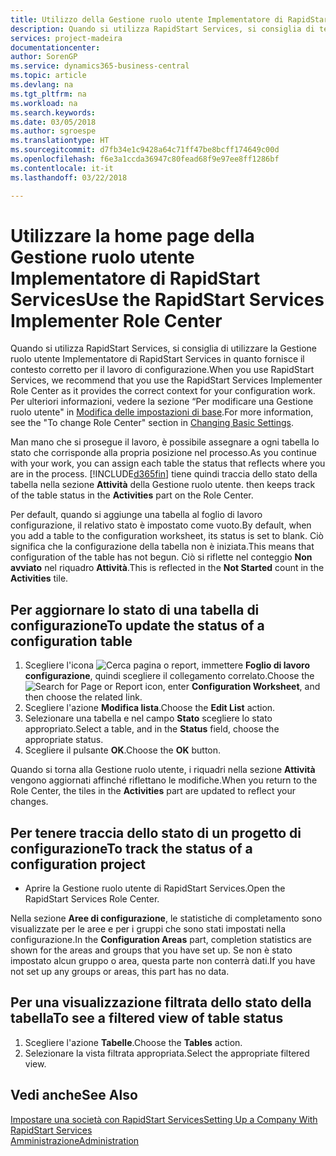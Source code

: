 ```yaml
---
title: Utilizzo della Gestione ruolo utente Implementatore di RapidStart Services | Documenti Microsoft
description: Quando si utilizza RapidStart Services, si consiglia di tenere traccia del proprio lavoro e di utilizzare la Gestione ruolo utente Implementatore di RapidStart Services in quanto fornisce il contesto corretto per il lavoro di configurazione.
services: project-madeira
documentationcenter: 
author: SorenGP
ms.service: dynamics365-business-central
ms.topic: article
ms.devlang: na
ms.tgt_pltfrm: na
ms.workload: na
ms.search.keywords: 
ms.date: 03/05/2018
ms.author: sgroespe
ms.translationtype: HT
ms.sourcegitcommit: d7fb34e1c9428a64c71ff47be8bcff174649c00d
ms.openlocfilehash: f6e3a1ccda36947c80fead68f9e97ee8ff1286bf
ms.contentlocale: it-it
ms.lasthandoff: 03/22/2018

---
```

# <a name="use-the-rapidstart-services-implementer-role-center"></a><span data-ttu-id="7b6d0-103">Utilizzare la home page della Gestione ruolo utente Implementatore di RapidStart Services</span><span class="sxs-lookup"><span data-stu-id="7b6d0-103">Use the RapidStart Services Implementer Role Center</span></span>
<span data-ttu-id="7b6d0-104">Quando si utilizza RapidStart Services, si consiglia di utilizzare la Gestione ruolo utente Implementatore di RapidStart Services in quanto fornisce il contesto corretto per il lavoro di configurazione.</span><span class="sxs-lookup"><span data-stu-id="7b6d0-104">When you use RapidStart Services, we recommend that you use the RapidStart Services Implementer Role Center as it provides the correct context for your configuration work.</span></span> <span data-ttu-id="7b6d0-105">Per ulteriori informazioni, vedere la sezione “Per modificare una Gestione ruolo utente" in [Modifica delle impostazioni di base](ui-change-basic-settings.md).</span><span class="sxs-lookup"><span data-stu-id="7b6d0-105">For more information, see the "To change Role Center" section in [Changing Basic Settings](ui-change-basic-settings.md).</span></span>

<span data-ttu-id="7b6d0-106">Man mano che si prosegue il lavoro, è possibile assegnare a ogni tabella lo stato che corrisponde alla propria posizione nel processo.</span><span class="sxs-lookup"><span data-stu-id="7b6d0-106">As you continue with your work, you can assign each table the status that reflects where you are in the process.</span></span> [!INCLUDE[d365fin](includes/d365fin_md.md)]<span data-ttu-id="7b6d0-107"> tiene quindi traccia dello stato della tabella nella sezione **Attività** della Gestione ruolo utente.</span><span class="sxs-lookup"><span data-stu-id="7b6d0-107"> then keeps track of the table status in the **Activities** part on the Role Center.</span></span>  

<span data-ttu-id="7b6d0-108">Per default, quando si aggiunge una tabella al foglio di lavoro configurazione, il relativo stato è impostato come vuoto.</span><span class="sxs-lookup"><span data-stu-id="7b6d0-108">By default, when you add a table to the configuration worksheet, its status is set to blank.</span></span> <span data-ttu-id="7b6d0-109">Ciò significa che la configurazione della tabella non è iniziata.</span><span class="sxs-lookup"><span data-stu-id="7b6d0-109">This means that configuration of the table has not begun.</span></span> <span data-ttu-id="7b6d0-110">Ciò si riflette nel conteggio **Non avviato** nel riquadro **Attività**.</span><span class="sxs-lookup"><span data-stu-id="7b6d0-110">This is reflected in the **Not Started** count in the **Activities** tile.</span></span>  

## <a name="to-update-the-status-of-a-configuration-table"></a><span data-ttu-id="7b6d0-111">Per aggiornare lo stato di una tabella di configurazione</span><span class="sxs-lookup"><span data-stu-id="7b6d0-111">To update the status of a configuration table</span></span>  
1.  <span data-ttu-id="7b6d0-112">Scegliere l'icona ![Cerca pagina o report](media/ui-search/search_small.png "icona Cerca pagina o report"), immettere **Foglio di lavoro configurazione**, quindi scegliere il collegamento correlato.</span><span class="sxs-lookup"><span data-stu-id="7b6d0-112">Choose the ![Search for Page or Report](media/ui-search/search_small.png "Search for Page or Report icon") icon, enter **Configuration Worksheet**, and then choose the related link.</span></span>  
2.  <span data-ttu-id="7b6d0-113">Scegliere l'azione **Modifica lista**.</span><span class="sxs-lookup"><span data-stu-id="7b6d0-113">Choose the **Edit List** action.</span></span>  
3.  <span data-ttu-id="7b6d0-114">Selezionare una tabella e nel campo **Stato** scegliere lo stato appropriato.</span><span class="sxs-lookup"><span data-stu-id="7b6d0-114">Select a table, and in the **Status** field, choose the appropriate status.</span></span>  
4.  <span data-ttu-id="7b6d0-115">Scegliere il pulsante **OK**.</span><span class="sxs-lookup"><span data-stu-id="7b6d0-115">Choose the **OK** button.</span></span>  

<span data-ttu-id="7b6d0-116">Quando si torna alla Gestione ruolo utente, i riquadri nella sezione **Attività** vengono aggiornati affinché riflettano le modifiche.</span><span class="sxs-lookup"><span data-stu-id="7b6d0-116">When you return to the Role Center, the tiles in the **Activities** part are updated to reflect your changes.</span></span>  

## <a name="to-track-the-status-of-a-configuration-project"></a><span data-ttu-id="7b6d0-117">Per tenere traccia dello stato di un progetto di configurazione</span><span class="sxs-lookup"><span data-stu-id="7b6d0-117">To track the status of a configuration project</span></span>  
- <span data-ttu-id="7b6d0-118">Aprire la Gestione ruolo utente di RapidStart Services.</span><span class="sxs-lookup"><span data-stu-id="7b6d0-118">Open the RapidStart Services Role Center.</span></span>  

<span data-ttu-id="7b6d0-119">Nella sezione **Aree di configurazione**, le statistiche di completamento sono visualizzate per le aree e per i gruppi che sono stati impostati nella configurazione.</span><span class="sxs-lookup"><span data-stu-id="7b6d0-119">In the **Configuration Areas** part, completion statistics are shown for the areas and groups that you have set up.</span></span> <span data-ttu-id="7b6d0-120">Se non è stato impostato alcun gruppo o area, questa parte non conterrà dati.</span><span class="sxs-lookup"><span data-stu-id="7b6d0-120">If you have not set up any groups or areas, this part has no data.</span></span>  

## <a name="to-see-a-filtered-view-of-table-status"></a><span data-ttu-id="7b6d0-121">Per una visualizzazione filtrata dello stato della tabella</span><span class="sxs-lookup"><span data-stu-id="7b6d0-121">To see a filtered view of table status</span></span>  
1. <span data-ttu-id="7b6d0-122">Scegliere l'azione **Tabelle**.</span><span class="sxs-lookup"><span data-stu-id="7b6d0-122">Choose the **Tables** action.</span></span>  
2. <span data-ttu-id="7b6d0-123">Selezionare la vista filtrata appropriata.</span><span class="sxs-lookup"><span data-stu-id="7b6d0-123">Select the appropriate filtered view.</span></span>  

## <a name="see-also"></a><span data-ttu-id="7b6d0-124">Vedi anche</span><span class="sxs-lookup"><span data-stu-id="7b6d0-124">See Also</span></span>  
[<span data-ttu-id="7b6d0-125">Impostare una società con RapidStart Services</span><span class="sxs-lookup"><span data-stu-id="7b6d0-125">Setting Up a Company With RapidStart Services</span></span>](admin-set-up-a-company-with-rapidstart.md)  
[<span data-ttu-id="7b6d0-126">Amministrazione</span><span class="sxs-lookup"><span data-stu-id="7b6d0-126">Administration</span></span>](admin-setup-and-administration.md)

